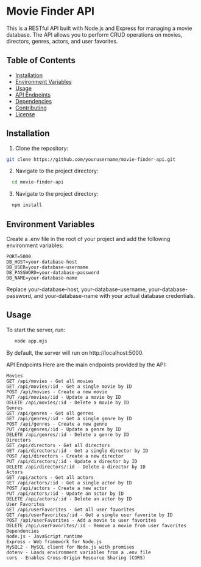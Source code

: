 # Movie Finder API

This is a RESTful API built with Node.js and Express for managing a movie database. The API allows you to perform CRUD operations on movies, directors, genres, actors, and user favorites.

## Table of Contents

- [Installation](#installation)
- [Environment Variables](#environment-variables)
- [Usage](#usage)
- [API Endpoints](#api-endpoints)
- [Dependencies](#dependencies)
- [Contributing](#contributing)
- [License](#license)

## Installation

1. Clone the repository:

```bash
git clone https://github.com/yourusername/movie-finder-api.git
  ```

2. Navigate to the project directory:
   
 ```bash
   cd movie-finder-api
 ```

3. Navigate to the project directory:
   
 ```bash
   npm install
 ```

## Environment Variables

Create a .env file in the root of your project and add the following environment variables:

    PORT=5000
    DB_HOST=your-database-host
    DB_USER=your-database-username
    DB_PASSWORD=your-database-password
    DB_NAME=your-database-name
Replace your-database-host, your-database-username, your-database-password, and your-database-name with your actual database credentials.

## Usage
To start the server, run:
```bash
   node app.mjs
 ```
By default, the server will run on http://localhost:5000.


API Endpoints
Here are the main endpoints provided by the API:

    Movies
    GET /api/movies - Get all movies
    GET /api/movies/:id - Get a single movie by ID
    POST /api/movies - Create a new movie
    PUT /api/movies/:id - Update a movie by ID
    DELETE /api/movies/:id - Delete a movie by ID
    Genres
    GET /api/genres - Get all genres
    GET /api/genres/:id - Get a single genre by ID
    POST /api/genres - Create a new genre
    PUT /api/genres/:id - Update a genre by ID
    DELETE /api/genres/:id - Delete a genre by ID
    Directors
    GET /api/directors - Get all directors
    GET /api/directors/:id - Get a single director by ID
    POST /api/directors - Create a new director
    PUT /api/directors/:id - Update a director by ID
    DELETE /api/directors/:id - Delete a director by ID
    Actors
    GET /api/actors - Get all actors
    GET /api/actors/:id - Get a single actor by ID
    POST /api/actors - Create a new actor
    PUT /api/actors/:id - Update an actor by ID
    DELETE /api/actors/:id - Delete an actor by ID
    User Favorites
    GET /api/userFavorites - Get all user favorites
    GET /api/userFavorites/:id - Get a single user favorite by ID
    POST /api/userFavorites - Add a movie to user favorites
    DELETE /api/userFavorites/:id - Remove a movie from user favorites
    Dependencies
    Node.js - JavaScript runtime
    Express - Web framework for Node.js
    MySQL2 - MySQL client for Node.js with promises
    dotenv - Loads environment variables from a .env file
    cors - Enables Cross-Origin Resource Sharing (CORS)
